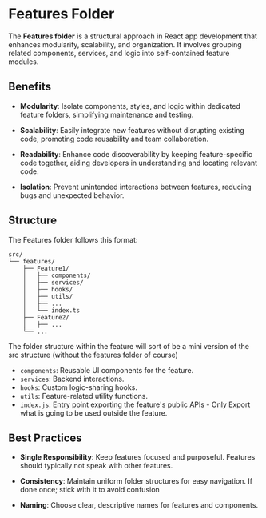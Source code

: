 # Features Folder

The **Features folder** is a structural approach in React app development that enhances modularity, scalability, and organization. It involves grouping related components, services, and logic into self-contained feature modules.

## Benefits

- **Modularity**: Isolate components, styles, and logic within dedicated feature folders, simplifying maintenance and testing.

- **Scalability**: Easily integrate new features without disrupting existing code, promoting code reusability and team collaboration.

- **Readability**: Enhance code discoverability by keeping feature-specific code together, aiding developers in understanding and locating relevant code.

- **Isolation**: Prevent unintended interactions between features, reducing bugs and unexpected behavior.

## Structure

The Features folder follows this format:

```
src/
└── features/
    ├── Feature1/
    │   ├── components/
    │   ├── services/
    │   ├── hooks/
    │   ├── utils/
    │   ├── ...
    │   └── index.ts
    ├── Feature2/
    │   ├── ...
    └── ...
```

The folder structure within the feature will sort of be a mini version of the src structure (without the features folder of course)

- `components`: Reusable UI components for the feature.
- `services`: Backend interactions.
- `hooks`: Custom logic-sharing hooks.
- `utils`: Feature-related utility functions.
- `index.js`: Entry point exporting the feature's public APIs - Only Export what is going to be used outside the feature.

## Best Practices

- **Single Responsibility**: Keep features focused and purposeful. Features should typically not speak with other features.

- **Consistency**: Maintain uniform folder structures for easy navigation. If done once; stick with it to avoid confusion

- **Naming**: Choose clear, descriptive names for features and components.
